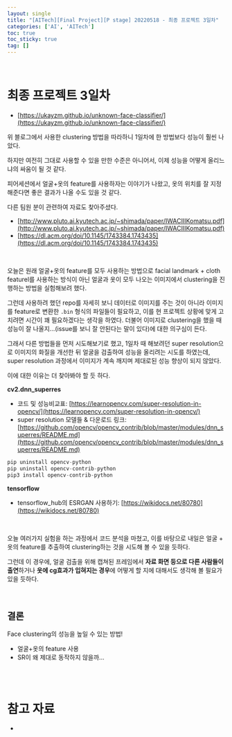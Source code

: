 ```yaml
---
layout: single
title: "[AITech][Final Project][P stage] 20220518 - 최종 프로젝트 3일차"
categories: ['AI', 'AITech']
toc: true
toc_sticky: true
tag: []
---
```




<br>

# 최종 프로젝트 3일차

* [https://ukayzm.github.io/unknown-face-classifier/](https://ukayzm.github.io/unknown-face-classifier/)

위 블로그에서 사용한 clustering 방법을 따라하니 1일차에 한 방법보다 성능이 훨씬 나았다. 

하지만 여전히 그대로 사용할 수 있을 만한 수준은 아니어서, 이제 성능을 어떻게 올리느냐의 싸움이 될 것 같다. 

피어세션에서 얼굴+옷의 feature를 사용하자는 이야기가 나왔고, 옷의 위치를 잘 지정해준다면 좋은 결과가 나올 수도 있을 것 같다. 

다른 팀원 분이 관련하여 자료도 찾아주셨다. 

* [http://www.pluto.ai.kyutech.ac.jp/~shimada/paper/IWACIIIKomatsu.pdf](http://www.pluto.ai.kyutech.ac.jp/~shimada/paper/IWACIIIKomatsu.pdf)
* [https://dl.acm.org/doi/10.1145/1743384.1743435](https://dl.acm.org/doi/10.1145/1743384.1743435)

<br>

오늘은 원래 얼굴+옷의 feature를 모두 사용하는 방법으로 facial landmark + cloth featurel를 사용하는 방식이 아닌 얼굴과 옷이 모두 나오는 이미지에서 clustering을 진행하는 방법을 실험해보려 했다. 

그런데 사용하려 했던 repo를 자세히 보니 데이터로 이미지를 주는 것이 아니라 이미지를 feature로 변환한 `.bin` 형식의 파일들이 필요하고, 이를 현 프로젝트 상황에 맞게 고치려면 시간이 꽤 필요하겠다는 생각을 하였다. 더불어 이미지로 clustering을 했을 때 성능이 잘 나올지...(issue를 보니 잘 안된다는 말이 있다)에 대한 의구심이 든다. 

그래서 다른 방법들을 먼저 시도해보기로 했고, 1일차 때 해보려던 super resolution으로 이미지의 화질을 개선한 뒤 얼굴을 검출하여 성능을 올리려는 시도를 하였는데, super resolution 과정에서 이미지가 계속 깨지며 제대로된 성능 향상이 되지 않았다. 

이에 대한 이유는 더 찾아봐야 할 듯 하다. 

**cv2.dnn_superres**

* 코드 및 성능비교표: [https://learnopencv.com/super-resolution-in-opencv/](https://learnopencv.com/super-resolution-in-opencv/)
* super resolution 모델들 & 다운로드 링크: [https://github.com/opencv/opencv_contrib/blob/master/modules/dnn_superres/README.md](https://github.com/opencv/opencv_contrib/blob/master/modules/dnn_superres/README.md)

```python
pip uninstall opencv-python
pip uninstall opencv-contrib-python
pip3 install opencv-contrib-python
```



**tensorflow**

* tensorflow_hub의 ESRGAN 사용하기: [https://wikidocs.net/80780](https://wikidocs.net/80780)

<br>

오늘 여러가지 실험을 하는 과정에서 코드 분석을 마쳤고, 이를 바탕으로 내일은 얼굴 + 옷의 feature를 추출하여 clustering하는 것을 시도해 볼 수 있을 듯하다. 

그런데 이 경우에, 얼굴 검출을 위해 캡쳐된 프레임에서 **자료 화면 등으로 다른 사람들이 출연**하거나 **옷에 cg효과가 입혀지는 경우**에 어떻게 할 지에 대해서도 생각해 볼 필요가 있을 듯하다. 

<br>

## **결론**

Face clustering의 성능을 높일 수 있는 방법!

* 얼굴+옷의 feature 사용
* SR이 왜 제대로 동작하지 않을까...



















<br>

<br>

# 참고 자료

* 
